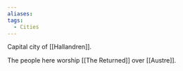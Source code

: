 ```yaml
---
aliases: 
tags:
  - Cities
---
```


Capital city of [[Hallandren]].

The people here worship [[The Returned]] over [[Austre]].